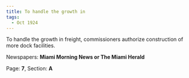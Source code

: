 ```yaml
---  
title: To handle the growth in  
tags:  
  - Oct 1924  
---  
```

  
To handle the growth in freight, commissioners authorize construction of more dock facilities.  
  
Newspapers: **Miami Morning News or The Miami Herald**  
  
Page: **7**, Section: **A** 
